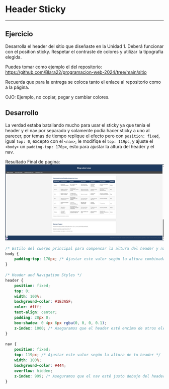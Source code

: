 
# Header Sticky

---

## Ejercicio

Desarrolla el header del sitio que diseñaste en la Unidad 1. Deberá funcionar con el position sticky. Respetar el contraste de colores y utilizar la tipografía elegida.

Puedes tomar como ejemplo el del repositorio: <https://github.com/Blara22/programacion-web-2024/tree/main/sitio>

Recuerda que para la entrega se coloca tanto el enlace al repositorio como a la página.

OJO: Ejemplo, no copiar, pegar y cambiar colores.

## Desarrollo

La verdad estaba batallando mucho para usar el sticky ya que tenia el header y el nav por separado y solamente podia hacer sticky a uno al parecer, por temas de tiempo replique el efecto pero con `position: fixed`, igual `top: 0`, excepto con el `<nav>`, le modifiqe el `top: 119pc`, y ajuste el `<body>` un `padding-top: 170px`, esto para ajustar la altura del header y el nav.

Resultado
Final de pagina:
![Header Sticky](/imgs/unidad-3-ejercicio-3-header-sticky/header-sticky.png)

```CSS
/* Estilo del cuerpo principal para compensar la altura del header y nav */
body {
    padding-top: 170px; /* Ajustar este valor según la altura combinada de tu header y nav */
}

/* Header and Navigation Styles */
header {
    position: fixed;
    top: 0;
    width: 100%;
    background-color: #1E3A5F;
    color: #fff;
    text-align: center;
    padding: 20px 0;
    box-shadow: 0 4px 6px rgba(0, 0, 0, 0.1);
    z-index: 1000; /* Aseguramos que el header esté encima de otros elementos */
}

nav {
    position: fixed;
    top: 119px; /* Ajustar este valor según la altura de tu header */
    width: 100%;
    background-color: #444;
    overflow: hidden;
    z-index: 999; /* Aseguramos que el nav esté justo debajo del header */
}
```
